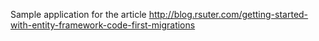 Sample application for the article http://blog.rsuter.com/getting-started-with-entity-framework-code-first-migrations
